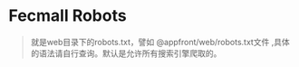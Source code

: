 Fecmall Robots
============

> 就是web目录下的robots.txt，譬如 @appfront/web/robots.txt文件
> ,具体的语法请自行查询。默认是允许所有搜索引擎爬取的。